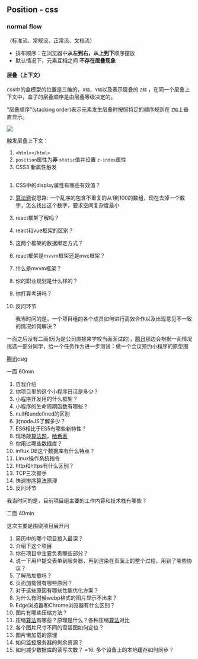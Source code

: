 ## Position - css

### normal flow

（标准流、常规流、正常流、文档流）

* 排布顺序：在浏览器中**从左到右，从上到下**顺序摆放
* 默认情况下，元素互相之间 **不存在层叠现象** 

#### 层叠（上下文）

css中的盒模型的位置是三维的，`X轴`，`Y轴`以及表示层叠的 `Z轴` ，在同一个层叠上下文中，盒子的层叠顺序是由层叠等级决定的。

“层叠顺序”(stacking order)表示元素发生层叠时按照特定的顺序规则在 `Z轴`上垂直显示。

![](https://p1-jj.byteimg.com/tos-cn-i-t2oaga2asx/gold-user-assets/2018/8/30/1658910c5cb364b6~tplv-t2oaga2asx-watermark.awebp)

 触发层叠上下文：

1. `<html></html>`
2. `position`属性为**非** `static`值并设置 `z-index`属性
3. CSS3 新属性触发

## 
1. CSS中的display属性有哪些有效值？
2. [算法题](/jump/super-jump/word?word=%E7%AE%97%E6%B3%95%E9%A2%98)说思路: 一个乱序的包含不重复的从1到100的数组，现在去掉一个数字，怎么找出这个数字，要求空间复杂度最小
3. react框架了解吗？
4. react和vue框架的区别？
5.  这两个框架的数据绑定方式？
6.  react框架是mvvm框架还是mvc框架？
7.  什么是mvvm框架？
8.  你的职业规划是什么样的？
9.  你打算考研吗？
10. 反问环节

    我当时问的是，一个项目组的各个成员如何进行高效合作以及出现意见不一致的情况如何解决？

 一面之后没有二面(因为是公司直接来学校当面面试的)，[腾讯](/jump/super-jump/word?word=%E8%85%BE%E8%AE%AF)那边会根据一面情况挑选一部分同学，给一个任务作为进一步测试：做一个会议预约小程序的原型图

 [腾讯](/jump/super-jump/word?word=%E8%85%BE%E8%AE%AF)csig

 一面 60min

1. 自我介绍
2. 你项目里的这个小程序日活是多少？
3. 小程序开发用的什么框架？
4. 小程序的生命周期函数有哪些？
5. null和undefined的区别
6. 对nodeJS了解多少？
7. ES6相比于ES5有哪些新特性？
8. 现场敲[算法题](/jump/super-jump/word?word=%E7%AE%97%E6%B3%95%E9%A2%98)，[哈希表](/jump/super-jump/word?word=%E5%93%88%E5%B8%8C%E8%A1%A8)
9. 你用过哪些数据库？
10. influx DB这个数据库有什么特点？
11. Linux操作系统指令
12. http和https有什么区别？
13. TCP三次握手
14. 快速[排序](/jump/super-jump/word?word=%E6%8E%92%E5%BA%8F)[算法](/jump/super-jump/word?word=%E7%AE%97%E6%B3%95)原理
15. 反问环节

 我当时问的是，目前项目组主要的工作内容和技术栈有哪些？

 二面 40min

 这次主要是围绕项目展开问

1. 简历中的哪个项目投入最深？
2. 介绍下这个项目
3. 你在项目中主要负责哪些部分？
4. 说一下用户提交表单到服务器，再到渲染在页面上的整个过程，用到了哪些协议？
5. 了解热加载吗？
6. 页面加载慢有哪些原因？
7. 对于这些原因有哪些性能优化方案？
8. 为什么有时候webp格式的图片显示不出来？
9. Edge浏览器和Chrome浏览器有什么区别？
10. 图片有哪些压缩方法？
11. 压缩[算法](/jump/super-jump/word?word=%E7%AE%97%E6%B3%95)有哪些？原理是什么？各种压缩[算法](/jump/super-jump/word?word=%E7%AE%97%E6%B3%95)对比
12. 各个图片尺寸不同的雪碧图如何定位？
13. 图片懒加载的原理
14. 如何监控服务器的剩余资源？
15. 如何减少数据库的读写次数？
=16. 多个设备上的本地缓存如何同步？

